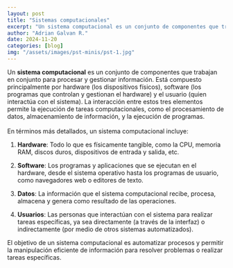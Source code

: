 ```yaml
---
layout: post
title: "Sistemas computacionales"
excerpt: "Un sistema computacional es un conjunto de componentes que trabajan en conjunto para procesar y gestionar información."
author: "Adrian Galvan R."
date: 2024-11-20
categories: [blog]
img: "/assets/images/pst-minis/pst-1.jpg"
---
```


Un **sistema computacional** es un conjunto de componentes que trabajan en conjunto para procesar y gestionar información. Está compuesto principalmente por hardware (los dispositivos físicos), software (los programas que controlan y gestionan el hardware) y el usuario (quien interactúa con el sistema). La interacción entre estos tres elementos permite la ejecución de tareas computacionales, como el procesamiento de datos, almacenamiento de información, y la ejecución de programas.
<br>
<br>
En términos más detallados, un sistema computacional incluye:

1. **Hardware**: Todo lo que es físicamente tangible, como la CPU, memoria RAM, discos duros, dispositivos de entrada y salida, etc.
   
2. **Software**: Los programas y aplicaciones que se ejecutan en el hardware, desde el sistema operativo hasta los programas de usuario, como navegadores web o editores de texto.

3. **Datos**: La información que el sistema computacional recibe, procesa, almacena y genera como resultado de las operaciones.

4. **Usuarios**: Las personas que interactúan con el sistema para realizar tareas específicas, ya sea directamente (a través de la interfaz) o indirectamente (por medio de otros sistemas automatizados).

El objetivo de un sistema computacional es automatizar procesos y permitir la manipulación eficiente de información para resolver problemas o realizar tareas específicas.
